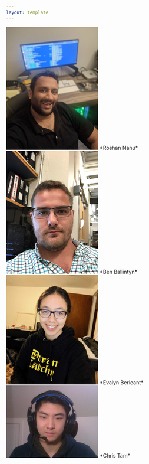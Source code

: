 ```yaml
---
layout: template
---
```

<img src='./figures/Roshan.jpg' alt='Roshan' width="250"/>
*Roshan Nanu*


<img src='./figures/Ben.jpg' alt='Ben' width="250"/>
*Ben Ballintyn*

<img src='./figures/Evalyn.jpg' alt='Evalyn' width="250"/>
*Evalyn Berleant*

<img src='./figures/Chris.png' alt='Chris' width="250"/>
*Chris Tam*
